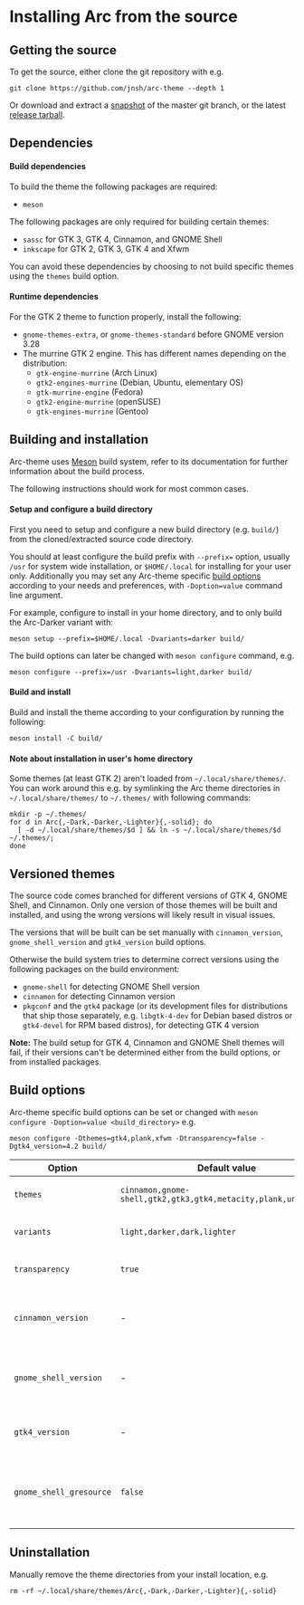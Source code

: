 # Installing Arc from the source

## Getting the source

To get the source, either clone the git repository with e.g.

    git clone https://github.com/jnsh/arc-theme --depth 1

Or download and extract a [snapshot](https://github.com/jnsh/arc-theme/archive/master.zip) of the master git branch, or the latest [release tarball](https://github.com/jnsh/arc-theme/releases/latest).

## Dependencies

#### Build dependencies

To build the theme the following packages are required:
* `meson`

The following packages are only required for building certain themes:
* `sassc` for GTK 3, GTK 4, Cinnamon, and GNOME Shell
* `inkscape` for GTK 2, GTK 3, GTK 4 and Xfwm

You can avoid these dependencies by choosing to not build specific themes using the `themes` build option.

#### Runtime dependencies

For the GTK 2 theme to function properly, install the following:
* `gnome-themes-extra`, or `gnome-themes-standard` before GNOME version 3.28
* The murrine GTK 2 engine. This has different names depending on the distribution:
  * `gtk-engine-murrine` (Arch Linux)
  * `gtk2-engines-murrine` (Debian, Ubuntu, elementary OS)
  * `gtk-murrine-engine` (Fedora)
  * `gtk2-engine-murrine` (openSUSE)
  * `gtk-engines-murrine` (Gentoo)

## Building and installation

Arc-theme uses [Meson](https://mesonbuild.com/) build system, refer to its documentation for further information about the build process.

The following instructions should work for most common cases.

#### Setup and configure a build directory

First you need to setup and configure a new build directory (e.g. `build/`) from the cloned/extracted source code directory.

You should at least configure the build prefix with `--prefix=` option, usually `/usr` for system wide installation, or `$HOME/.local` for installing for your user only. Additionally you may set any Arc-theme specific [build options](#build-options) according to your needs and preferences, with `-Doption=value` command line argument.

For example, configure to install in your home directory, and to only build the Arc-Darker variant with:

    meson setup --prefix=$HOME/.local -Dvariants=darker build/

The build options can later be changed with `meson configure` command, e.g.

    meson configure --prefix=/usr -Dvariants=light,darker build/

#### Build and install

Build and install the theme according to your configuration by running the following:

    meson install -C build/

#### Note about installation in user's home directory

Some themes (at least GTK 2) aren't loaded from `~/.local/share/themes/`. You can work around this e.g. by symlinking the Arc theme directories in `~/.local/share/themes/` to `~/.themes/` with following commands:

    mkdir -p ~/.themes/
    for d in Arc{,-Dark,-Darker,-Lighter}{,-solid}; do
      [ -d ~/.local/share/themes/$d ] && ln -s ~/.local/share/themes/$d ~/.themes/;
    done

## Versioned themes

The source code comes branched for different versions of GTK 4, GNOME Shell, and Cinnamon. Only one version of those themes will be built and installed, and using the wrong versions will likely result in visual issues.

The versions that will be built can be set manually with `cinnamon_version`, `gnome_shell_version` and `gtk4_version` build options.

Otherwise the build system tries to determine correct versions using the following packages on the build environment:
* `gnome-shell` for detecting GNOME Shell version
* `cinnamon` for detecting Cinnamon version
* `pkgconf` and the `gtk4` package (or its development files for distributions that ship those separately, e.g. `libgtk-4-dev` for Debian based distros or `gtk4-devel` for RPM based distros), for detecting GTK 4 version

**Note:** The build setup for GTK 4, Cinnamon and GNOME Shell themes will fail, if their versions can't be determined either from the build options, or from installed packages.

## Build options

Arc-theme specific build options can be set or changed with `meson configure -Doption=value <build_directory>` e.g.

    meson configure -Dthemes=gtk4,plank,xfwm -Dtransparency=false -Dgtk4_version=4.2 build/

Option | Default value | Description
--- | --- | ---
`themes` | `cinnamon,gnome-shell,gtk2,gtk3,gtk4,metacity,plank,unity,xfwm` | List of themes to build
`variants` | `light,darker,dark,lighter` |  List of theme variants to build
`transparency` | `true` | Enable or disable transparency
`cinnamon_version` | - | Build Cinnamon theme for specific version
`gnome_shell_version` | - | Build GNOME Shell theme for specific version
`gtk4_version` | - | Build GTK 4 theme for specific version
`gnome_shell_gresource` | `false` | Compile GNOME Shell theme into a gresource file

## Uninstallation

Manually remove the theme directories from your install location, e.g.

    rm -rf ~/.local/share/themes/Arc{,-Dark,-Darker,-Lighter}{,-solid}
